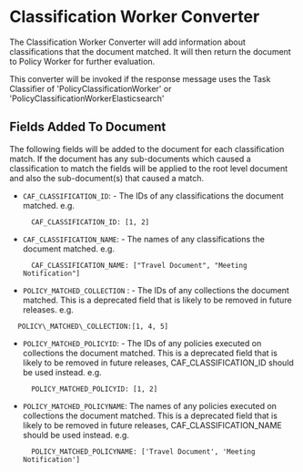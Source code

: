 # Classification Worker Converter

The Classification Worker Converter will add information about classifications that the document matched.
It will then return the document to Policy Worker for further evaluation. 

This converter will be invoked if the response message uses the Task Classifier of 'PolicyClassificationWorker' or 'PolicyClassificationWorkerElasticsearch'

## Fields Added To Document

The following fields will be added to the document for each classification match. If the document has any sub-documents which caused a classification to match the fields will be applied to the root level document and also the sub-document(s) that caused a match.

* `CAF_CLASSIFICATION_ID`: - The IDs of any classifications the document matched.
  e.g. 
  ```
    CAF_CLASSIFICATION_ID: [1, 2]
  ```
  
* `CAF_CLASSIFICATION_NAME`: - The names of any classifications the document matched.
  e.g. 
  ```
    CAF_CLASSIFICATION_NAME: ["Travel Document", "Meeting Notification"]
  ```

*   `POLICY_MATCHED_COLLECTION` : - The IDs of any collections the document matched. This is a deprecated field that is likely to be removed in future releases.
  e.g.
  ```
    POLICY\_MATCHED\_COLLECTION:[1, 4, 5]
  ```
 
* `POLICY_MATCHED_POLICYID`: - The IDs of any policies executed on collections the document matched. This is a deprecated field that is likely to be removed in future releases, CAF_CLASSIFICATION_ID should be used instead.
  e.g.
  ```
    POLICY_MATCHED_POLICYID: [1, 2]
  ```

* `POLICY_MATCHED_POLICYNAME`: The names of any policies executed on collections the document matched. This is a deprecated field that is likely to be removed in future releases, CAF_CLASSIFICATION_NAME should be used instead.
  e.g.
  ```
    POLICY_MATCHED_POLICYNAME: ['Travel Document', 'Meeting Notification']
  ```